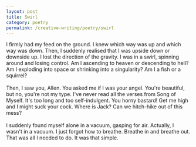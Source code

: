 ```yaml
---
layout: post
title: Swirl
category: poetry
permalink: /creative-writing/poetry/swirl
---
```


I firmly had my feed on the ground. I knew which way was up and which way was down. Then, I suddenly realised that I was upside down or downside up. I lost the direction of the gravity. I was in a swirl, spinning around and losing control. Am I ascending to heaven or descending to hell? Am I exploding into space or shrinking into a singularity? Am I a fish or a squirrel?
<br /><br />
Then, I saw you, Allen. You asked me if I was your angel. You're beautiful, but no, you're not my type. I've never read all the verses from Song of Myself. It's too long and too self-indulgent. You horny bastard! Get me high and I might suck your cock. Where is Jack? Can we hitch-hike out of this mess?
<br /><br />
I suddenly found myself alone in a vacuum, gasping for air. Actually, I wasn't in a vacuum. I just forgot how to breathe. Breathe in and breathe out. That was all I needed to do. It was that simple.
<br /><br />
